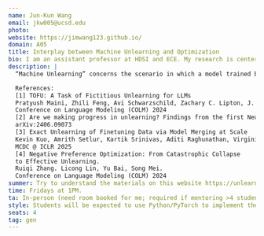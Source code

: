 ```yaml
---
name: Jun-Kun Wang
email: jkw005@ucsd.edu
photo: 
website: https://jimwang123.github.io/
domain: A05
title: Interplay between Machine Unlearning and Optimization
bio: I am an assistant professor at HDSI and ECE. My research is centered around optimization and its connections with statistics and machine learning.
description: |
  “Machine Unlearning” concerns the scenario in which a model trained by an algorithm on a dataset is updated to respond to a request to "delete" certain sample points used in its training. The motivation arises due to the recent success of Large Language Models (LLMs) and other foundation models that are potentially trained on large corpora of data, some of which might contain copyrighted data points. Developing methods to tackle this problem has become an urgent need, partially due to recent regulations such as the EU's *Right to be Forgotten*. In this project, we will first review related works, e.g., [1]-[4]. We will then consider developing our own methods. Students working on this project will be required to implement and conduct comprehensive experiments to test the proposed methods using Python/PyTorch.

  References:
  [1] TOFU: A Task of Fictitious Unlearning for LLMs
  Pratyush Maini, Zhili Feng, Avi Schwarzschild, Zachary C. Lipton, J. Zico Kolter.
  Conference on Language Modeling (COLM) 2024
  [2] Are we making progress in unlearning? Findings from the first NeurIPS unlearning competition. Triantafillou et al.
  arXiv:2406.09073
  [3] Exact Unlearning of Finetuning Data via Model Merging at Scale
  Kevin Kuo, Amrith Setlur, Kartik Srinivas, Aditi Raghunathan, Virginia Smith.
  MCDC @ ICLR 2025
  [4] Negative Preference Optimization: From Catastrophic Collapse
  to Effective Unlearning.
  Ruiqi Zhang. Licong Lin, Yu Bai, Song Mei.
  Conference on Language Modeling (COLM) 2024
summer: Try to understand the materials on this website https://unlearning-challenge.github.io/. We will test our algorithms by following the experimental setup and the datasets detailed on this site.  
time: Fridays at 1PM. 
ta: In-person (need room booked for me; required if mentoring >4 students in-person)
style: Students will be expected to use Python/PyTorch to implement their algorithms (and should be able to code).
seats: 4
tag: gen
---
```

